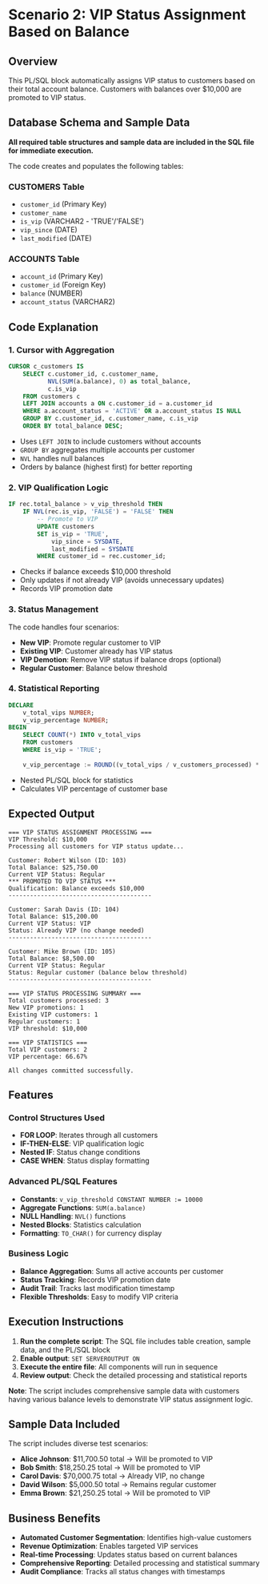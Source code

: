 # Scenario 2: VIP Status Assignment Based on Balance

## Overview
This PL/SQL block automatically assigns VIP status to customers based on their total account balance. Customers with balances over $10,000 are promoted to VIP status.

## Database Schema and Sample Data
**All required table structures and sample data are included in the SQL file for immediate execution.**

The code creates and populates the following tables:

### CUSTOMERS Table
- `customer_id` (Primary Key)
- `customer_name`
- `is_vip` (VARCHAR2 - 'TRUE'/'FALSE')
- `vip_since` (DATE)
- `last_modified` (DATE)

### ACCOUNTS Table
- `account_id` (Primary Key)
- `customer_id` (Foreign Key)
- `balance` (NUMBER)
- `account_status` (VARCHAR2)

## Code Explanation

### 1. Cursor with Aggregation
```sql
CURSOR c_customers IS
    SELECT c.customer_id, c.customer_name, 
           NVL(SUM(a.balance), 0) as total_balance,
           c.is_vip
    FROM customers c
    LEFT JOIN accounts a ON c.customer_id = a.customer_id
    WHERE a.account_status = 'ACTIVE' OR a.account_status IS NULL
    GROUP BY c.customer_id, c.customer_name, c.is_vip
    ORDER BY total_balance DESC;
```
- Uses `LEFT JOIN` to include customers without accounts
- `GROUP BY` aggregates multiple accounts per customer
- `NVL` handles null balances
- Orders by balance (highest first) for better reporting

### 2. VIP Qualification Logic
```sql
IF rec.total_balance > v_vip_threshold THEN
    IF NVL(rec.is_vip, 'FALSE') = 'FALSE' THEN
        -- Promote to VIP
        UPDATE customers 
        SET is_vip = 'TRUE',
            vip_since = SYSDATE,
            last_modified = SYSDATE
        WHERE customer_id = rec.customer_id;
```
- Checks if balance exceeds $10,000 threshold
- Only updates if not already VIP (avoids unnecessary updates)
- Records VIP promotion date

### 3. Status Management
The code handles four scenarios:
- **New VIP**: Promote regular customer to VIP
- **Existing VIP**: Customer already has VIP status
- **VIP Demotion**: Remove VIP status if balance drops (optional)
- **Regular Customer**: Balance below threshold

### 4. Statistical Reporting
```sql
DECLARE
    v_total_vips NUMBER;
    v_vip_percentage NUMBER;
BEGIN
    SELECT COUNT(*) INTO v_total_vips 
    FROM customers 
    WHERE is_vip = 'TRUE';
    
    v_vip_percentage := ROUND((v_total_vips / v_customers_processed) * 100, 2);
```
- Nested PL/SQL block for statistics
- Calculates VIP percentage of customer base

## Expected Output

```
=== VIP STATUS ASSIGNMENT PROCESSING ===
VIP Threshold: $10,000
Processing all customers for VIP status update...

Customer: Robert Wilson (ID: 103)
Total Balance: $25,750.00
Current VIP Status: Regular
*** PROMOTED TO VIP STATUS ***
Qualification: Balance exceeds $10,000
----------------------------------------

Customer: Sarah Davis (ID: 104)
Total Balance: $15,200.00
Current VIP Status: VIP
Status: Already VIP (no change needed)
----------------------------------------

Customer: Mike Brown (ID: 105)
Total Balance: $8,500.00
Current VIP Status: Regular
Status: Regular customer (balance below threshold)
----------------------------------------

=== VIP STATUS PROCESSING SUMMARY ===
Total customers processed: 3
New VIP promotions: 1
Existing VIP customers: 1
Regular customers: 1
VIP threshold: $10,000

=== VIP STATISTICS ===
Total VIP customers: 2
VIP percentage: 66.67%

All changes committed successfully.
```

## Features

### Control Structures Used
- **FOR LOOP**: Iterates through all customers
- **IF-THEN-ELSE**: VIP qualification logic
- **Nested IF**: Status change conditions
- **CASE WHEN**: Status display formatting

### Advanced PL/SQL Features
- **Constants**: `v_vip_threshold CONSTANT NUMBER := 10000`
- **Aggregate Functions**: `SUM(a.balance)`
- **NULL Handling**: `NVL()` functions
- **Nested Blocks**: Statistics calculation
- **Formatting**: `TO_CHAR()` for currency display

### Business Logic
- **Balance Aggregation**: Sums all active accounts per customer
- **Status Tracking**: Records VIP promotion date
- **Audit Trail**: Tracks last modification timestamp
- **Flexible Thresholds**: Easy to modify VIP criteria

## Execution Instructions

1. **Run the complete script**: The SQL file includes table creation, sample data, and the PL/SQL block
2. **Enable output**: `SET SERVEROUTPUT ON`
3. **Execute the entire file**: All components will run in sequence
4. **Review output**: Check the detailed processing and statistical reports

**Note**: The script includes comprehensive sample data with customers having various balance levels to demonstrate VIP status assignment logic.

## Sample Data Included
The script includes diverse test scenarios:
- **Alice Johnson**: $11,700.50 total → Will be promoted to VIP
- **Bob Smith**: $18,250.25 total → Will be promoted to VIP  
- **Carol Davis**: $70,000.75 total → Already VIP, no change
- **David Wilson**: $5,000.50 total → Remains regular customer
- **Emma Brown**: $21,250.25 total → Will be promoted to VIP

## Business Benefits
- **Automated Customer Segmentation**: Identifies high-value customers
- **Revenue Optimization**: Enables targeted VIP services
- **Real-time Processing**: Updates status based on current balances
- **Comprehensive Reporting**: Detailed processing and statistical summary
- **Audit Compliance**: Tracks all status changes with timestamps
